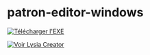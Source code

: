 # patron-editor-windows

[![Télécharger l'EXE](https://img.shields.io/badge/T%C3%A9l%C3%A9charger-.exe-blue?style=for-the-badge&logo=windows)](https://github.com/tariteur/patron-editor-windows/releases/download/v1.0.2/PatronEditor-Setup-1.0.2.exe)

[![Voir Lysia Creator](https://img.shields.io/badge/Visiter-Lysia%20Creator-blue?style=for-the-badge&logo=github)](https://github.com/tariteur/patron-creator-windows)
